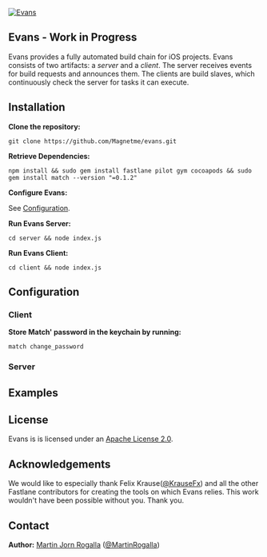 [![Evans](http://i.imgur.com/EIBoAXM.jpg)](https://labs.magnet.me/)
## Evans - Work in Progress
Evans provides a fully automated build chain for iOS projects.
Evans consists of two artifacts: a *server* and a *client*.
The server receives events for build requests and announces them.
The clients are build slaves, which continuously check the server for tasks it can execute.

## Installation
**Clone the repository:**
```
git clone https://github.com/Magnetme/evans.git
```
**Retrieve Dependencies:**
```
npm install && sudo gem install fastlane pilot gym cocoapods && sudo gem install match --version "=0.1.2"
```
**Configure Evans:**

See [Configuration](#configuration).

**Run Evans Server:**
```
cd server && node index.js
```
**Run Evans Client:**
```
cd client && node index.js
```
## Configuration

### Client
**Store Match' password in the keychain by running:**
```
match change_password
```

### Server

## Examples

## License
Evans is is licensed under an [Apache License 2.0](http://www.apache.org/licenses/LICENSE-2.0).

## Acknowledgements
We would like to especially thank Felix Krause([@KrauseFx](https://twitter.com/KrauseFx)) and all the other Fastlane contributors for creating the tools on which Evans relies. This work wouldn't have been possible without you. Thank you.

## Contact
**Author:** [Martin Jorn Rogalla](https://keybase.io/martinrogalla) ([@MartinRogalla](https://twitter.com/MartinRogalla))

